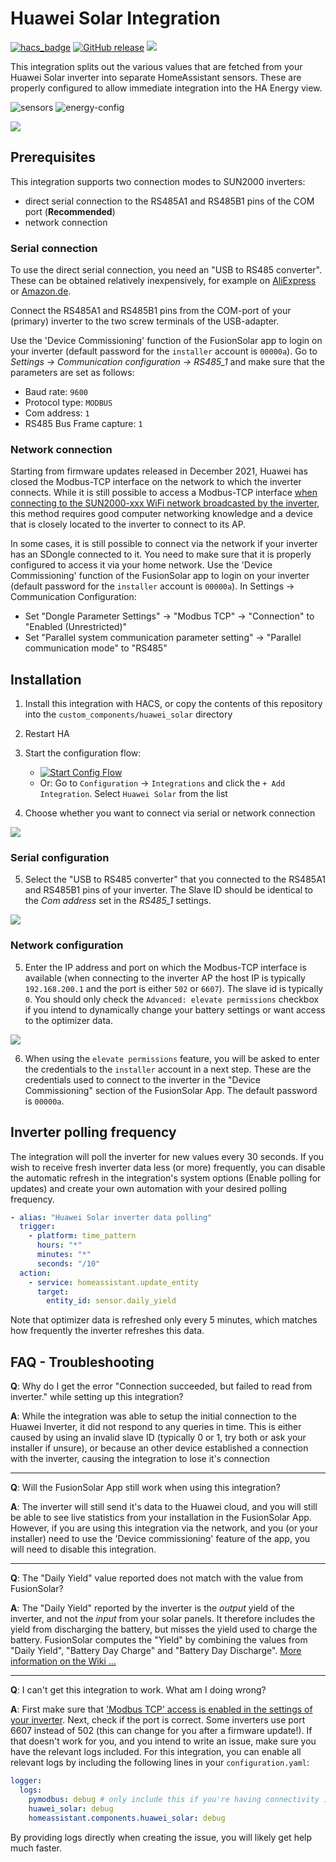 # Huawei Solar Integration

[![hacs_badge](https://img.shields.io/badge/HACS-Default-orange.svg)](https://github.com/hacs/integration)
[![GitHub release](https://img.shields.io/github/release/wlcrs/huawei_solar.svg)](https://GitHub.com/wlcrs/huawei_solar/releases/)
![](https://img.shields.io/badge/dynamic/json?color=41BDF5&logo=home-assistant&label=integration%20usage&suffix=%20installs&cacheSeconds=15600&url=https://analytics.home-assistant.io/custom_integrations.json&query=$.huawei_solar.total)

This integration splits out the various values that are fetched from your
Huawei Solar inverter into separate HomeAssistant sensors. These are properly
configured  to allow immediate integration into the HA Energy view.

![sensors](images/sensors-screenshot.png)
![energy-config](images/energy-config.png)

![](images/configuration-screenshot.png)

## Prerequisites

This integration supports two connection modes to SUN2000 inverters:
- direct serial connection to the RS485A1 and RS485B1 pins of the COM port (**Recommended**)
- network connection

### Serial connection

To use the direct serial connection, you need an "USB to RS485 converter". These can be obtained relatively inexpensively, for example on [AliExpress](https://s.click.aliexpress.com/e/_DddQ7Ib) or [Amazon.de](https://amzn.to/3yJ9pCu).

Connect the RS485A1 and RS485B1 pins from the COM-port of your (primary) inverter to the two screw terminals of the USB-adapter.

Use the 'Device Commissioning' function of the FusionSolar app to login on your inverter (default password for the `installer` account is `00000a`). Go to *Settings → Communication configuration → RS485_1* and make sure that the parameters are set as follows:

* Baud rate: `9600`
* Protocol type: `MODBUS`
* Com address: `1`
* RS485 Bus Frame capture: `1`

### Network connection

Starting from firmware updates released in December 2021, Huawei has closed the Modbus-TCP interface on the network to which the inverter connects. While it is still possible to access a Modbus-TCP interface [when connecting to the SUN2000-xxx WiFi network broadcasted by the inverter](https://github.com/wlcrs/huawei_solar/wiki/Connecting-to-the-inverter#getting-connectivity-between-ha-on-your-home-network-and-the-inverter-ap), this method requires good computer networking knowledge and a device that is closely located to the inverter to connect to its AP.

In some cases, it is still possible to connect via the network if your inverter has an SDongle connected to it. You need to make sure that it is properly configured to access it via your home network.
Use the 'Device Commissioning' function of the FusionSolar app to login on your inverter (default password for the `installer` account is `00000a`).
In Settings → Communication Configuration:
- Set "Dongle Parameter Settings" → "Modbus TCP" → "Connection" to "Enabled (Unrestricted)"
- Set "Parallel system communication parameter setting" → "Parallel communication mode" to "RS485"


## Installation

1. Install this integration with HACS, or copy the contents of this
repository into the `custom_components/huawei_solar` directory
2. Restart HA
3. Start the configuration flow:
   - [![Start Config Flow](https://my.home-assistant.io/badges/config_flow_start.svg)](https://my.home-assistant.io/redirect/config_flow_start?domain=huawei_solar)
   - Or: Go to `Configuration` -> `Integrations` and click the `+ Add Integration`. Select `Huawei Solar` from the list

4. Choose whether you want to connect via serial or network connection


![](images/select-connection-type.png)


### Serial configuration

5. Select the "USB to RS485 converter" that you connected to the RS485A1 and RS485B1 pins of your inverter. The Slave ID should be identical to the *Com address* set in the *RS485_1* settings.

![](images/usb-device.png)

### Network configuration

5. Enter the IP address and port on which the Modbus-TCP interface is available (when connecting to the inverter AP the host IP is typically `192.168.200.1` and the port is either `502` or `6607`). The slave id is typically `0`. You should only check the `Advanced: elevate permissions` checkbox if you intend to dynamically change your battery settings or want access to the optimizer data.

![](images/network-configuration.png)

6. When using the `elevate permissions` feature, you will be asked to enter
the credentials to the `installer` account in a next step. These are the
credentials used to connect to the inverter in the "Device Commissioning" section of
the FusionSolar App. The default password is `00000a`.


## Inverter polling frequency

The integration will poll the inverter for new values every 30 seconds. If you wish to receive fresh inverter data less (or more) frequently, you can disable the automatic refresh in the integration's system options (Enable polling for updates) and create your own automation with your desired polling frequency.

```yaml
- alias: "Huawei Solar inverter data polling"
  trigger:
    - platform: time_pattern
      hours: "*"
      minutes: "*"
      seconds: "/10"
  action:
    - service: homeassistant.update_entity
      target:
        entity_id: sensor.daily_yield
```

Note that optimizer data is refreshed only every 5 minutes, which matches how frequently the inverter refreshes this data.

## FAQ - Troubleshooting

**Q**: Why do I get the error "Connection succeeded, but failed to read from inverter." while setting up this integration?

**A**: While the integration was able to setup the initial connection to the Huawei Inverter, it did not respond to any queries in time. This is either caused by using an invalid slave ID (typically 0 or 1, try both or ask your installer if unsure), or because an other device established a connection with the inverter, causing the integration to lose it's connection

---

**Q**: Will the FusionSolar App still work when using this integration?

**A**: The inverter will still send it's data to the Huawei cloud, and you will still be able to see live statistics from your installation in the FusionSolar App. However, if you are using this integration via the network, and you (or your installer) need to use the 'Device commissioning' feature of the app, you will need to disable this integration.

---

<a name="daily-yield"></a>

**Q**: The "Daily Yield" value reported does not match with the value from FusionSolar?

**A**: The "Daily Yield" reported by the inverter is the *output* yield of the inverter, and not the *input* from your solar panels. It therefore includes the yield from discharging the battery, but misses the yield used to charge the battery. FusionSolar computes the "Yield" by combining the values from "Daily Yield", "Battery Day Charge" and "Battery Day Discharge". [More information on the Wiki ...](https://github.com/wlcrs/huawei_solar/wiki/Daily-Solar-Yield)

---

<a name="debugging"></a>

**Q**: I can't get this integration to work. What am I doing wrong?

**A**: First make sure that ['Modbus TCP' access is enabled in the settings of your inverter](https://forum.huawei.com/enterprise/en/modbus-tcp-guide/thread/789585-100027). Next, check if the port is correct. Some inverters use port 6607 instead of 502 (this can change for you after a firmware update!). If that doesn't work for you, and you intend to write an issue, make sure you have the relevant logs included. For this integration, you can enable all relevant logs by including the following lines in your `configuration.yaml`:

```yaml
logger:
  logs:
    pymodbus: debug # only include this if you're having connectivity issues
    huawei_solar: debug
    homeassistant.components.huawei_solar: debug
```

By providing logs directly when creating the issue, you will likely get help much faster.
